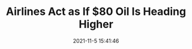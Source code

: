 ---
"title": "Airlines Act as If $80 Oil Is Heading Higher"
"date": "2021-11-5 15:41:46"
"feed_name": "RIGZONE"
"feed_website": "http://www.rigzone.com/"
"feed_rss": "http://www.rigzone.com/news/rss/rigzone_latest.aspx"
"link": "https://www.rigzone.com/news/wire/airlines_act_as_if_80_oil_is_heading_higher-05-nov-2021-166931-article/?rss=true"
"source": "None"
"file": "_posts/2021-1-1-8796b9c529a0addadcbae617500d754c4fd5eb71.md"
"accident": "0"
"drilling": "0"
"dead": "0"
"injured": "0"
"arrested": "0"
"place": "unknown place"
"where": "unknown site"
"causes": "unknown"
"place_uri": "unknown place"
---